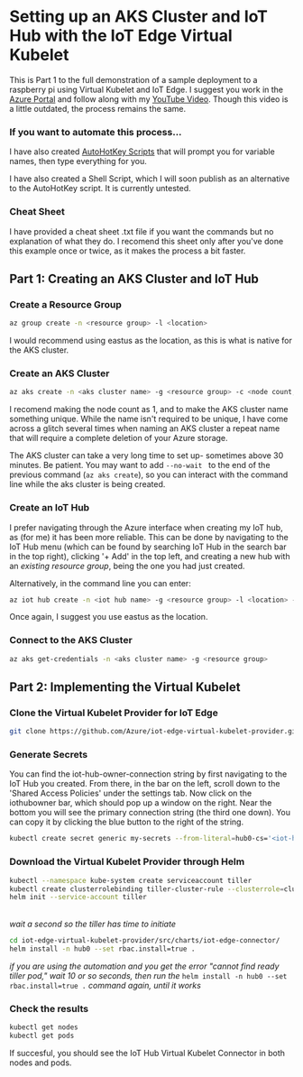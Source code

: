 # Setting up an AKS Cluster and IoT Hub with the IoT Edge Virtual Kubelet

This is Part 1 to the full demonstration of a sample deployment to a raspberry pi using Virtual Kubelet and IoT Edge.
I suggest you work in the [Azure Portal](https://portal.azure.com) and follow along with my [YouTube Video](https://www.youtube.com/watch?v=XbkLWmjww8I). Though this video is a little outdated, the process remains the same.

### If you want to automate this process...

I have also created [AutoHotKey Scripts](https://github.com/NFeingold/Virtual-Kubelet-Demonstration/tree/master/Guide/1%20-IoT%20Hub%20and%20AKS/Automation) that will prompt you for variable names, then type everything for you.

I have also created a Shell Script, which I will soon publish as an alternative to the AutoHotKey script. It is currently untested.

### Cheat Sheet

I have provided a cheat sheet .txt file if you want the commands but no explanation of what they do. I recomend this sheet only after you've done this example once or twice, as it makes the process a bit faster.

## Part 1: Creating an AKS Cluster and IoT Hub


### Create a Resource Group

```sh
az group create -n <resource group> -l <location>
```

I would recommend using eastus as the location, as this is what is native for the AKS cluster.

### Create an AKS Cluster

```sh
az aks create -n <aks cluster name> -g <resource group> -c <node count, 1> --generate-ssh-keys
```
I recomend making the node count as 1, and to make the AKS cluster name something unique. While the name isn't required to be unique, I have come across a glitch several times when naming an AKS cluster a repeat name that will require a complete deletion of your Azure storage.

The AKS cluster can take a very long time to set up- sometimes above 30 minutes. Be patient. You may want to add ```--no-wait ``` to the end of the previous command (```az aks create```), so you can interact with the command line while the aks cluster is being created.

### Create an IoT Hub

I prefer navigating through the Azure interface when creating my IoT hub, as (for me) it has been more reliable. This can be done by navigating to the IoT Hub menu (which can be found by searching IoT Hub in the search bar in the top right), clicking '+ Add' in the top left, and creating a new hub with an *existing resource group*, being the one you had just created. 

Alternatively, in the command line you can enter:

```sh
az iot hub create -n <iot hub name> -g <resource group> -l <location> --sku <s1>
```
Once again, I suggest you use eastus as the location.

### Connect to the AKS Cluster
```sh
az aks get-credentials -n <aks cluster name> -g <resource group>
```
## Part 2: Implementing the Virtual Kubelet

### Clone the Virtual Kubelet Provider for IoT Edge

```sh
git clone https://github.com/Azure/iot-edge-virtual-kubelet-provider.git
```

### Generate Secrets 

You can find the iot-hub-owner-connection string by first navigating to the IoT Hub you created. From there, in the bar on the left, scroll down to the 'Shared Access Policies' under the settings tab. Now click on the iothubowner bar, which should pop up a window on the right. Near the bottom you will see the primary connection string (the third one down). You can copy it by clicking the blue button to the right of the string.
```sh
kubectl create secret generic my-secrets --from-literal=hub0-cs='<iot-hub-owner-connection-string>'
```

### Download the Virtual Kubelet Provider through Helm
```sh
kubectl --namespace kube-system create serviceaccount tiller
kubectl create clusterrolebinding tiller-cluster-rule --clusterrole=cluster-admin --serviceaccount=kube-system:tiller
helm init --service-account tiller
```
<br/> *wait a second so the tiller has time to initiate* <br/>
```sh
cd iot-edge-virtual-kubelet-provider/src/charts/iot-edge-connector/
helm install -n hub0 --set rbac.install=true .
```
*if you are using the automation and you get the error "cannot find ready tiller pod," wait 10 or so seconds, then run the* ```helm install -n hub0 --set rbac.install=true .``` *command again, until it works*
### Check the results
```sh
kubectl get nodes
kubectl get pods
```

If succesful, you should see the IoT Hub Virtual Kubelet Connector in both nodes and pods.
